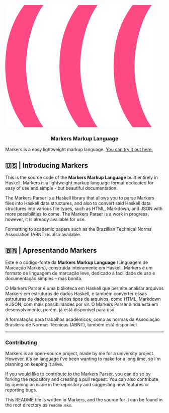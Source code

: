 ![Markers Markup Language](mkslogo.png)

<center><h3>Markers Markup Language</h3></center>

Markers is a easy lightweight markup language. [You can try it out here.](https://markers.mirvox.xyz/)

## 🇺🇸 | Introducing Markers

This is the source code of the **Markers Markup Language** built entirely in Haskell.
Markers is a lightweight markup language format dedicated for easy of use and simple - but beautiful documentation.

The Markers Parser is a Haskell library that allows you to parse Markers files into Haskell data structures,
and also to convert said Haskell data structures into various file types, such as HTML, Markdown, and JSON with
more possibilities to come. The Markers Parser is a work in progress, however, it is already available for use.

Formatting to academic papers such as the Brazillian Technical Norms Association (ABNT) is also available.

## 🇧🇷 | Apresentando Markers

Este é o código-fonte da **Markers Markup Language** (Linguagem de Marcação Markers), construída inteiramente em Haskell.
Markers é um formato de linguagem de marcação leve, dedicado à facilidade de uso e documentação simples – mas bonita.

O Markers Parser é uma biblioteca em Haskell que permite analisar arquivos Markers em estruturas de dados Haskell,
e também converter essas estruturas de dados para vários tipos de arquivos, como HTML, Markdown e JSON,
com mais possibilidades por vir. O Markers Parser ainda está em desenvolvimento, porém, já está disponível para uso.

A formatação para trabalhos acadêmicos, como as normas da Associação Brasileira de Normas Técnicas (ABNT), também está disponível.

<hr/>

###  Contributing

Markers is an open-source project, made by me for a university project.
However, it's an language i've been wanting to make for a long time, so i'm planning on keeping it alive.

If you would like to contribute to the Markers Parser, you can do so by forking the repository and creating a pull request.
You can also contribute by opening an issue in the repository and suggesting new features or reporting bugs.


This README file is written in Markers, and the source for it can be found in the root directory as `readme.mks`.
